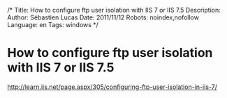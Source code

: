 /*
Title: How to configure ftp user isolation with IIS 7 or IIS 7.5
Description: 
Author: Sébastien Lucas
Date: 2011/11/12
Robots: noindex,nofollow
Language: en
Tags: windows
*/
# How to configure ftp user isolation with IIS 7 or IIS 7.5

http://learn.iis.net/page.aspx/305/configuring-ftp-user-isolation-in-iis-7/


